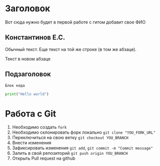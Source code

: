 # Заголовок

Вот сюда нужно будет в первой работе с гитом добавит свое ФИО

## Константинов Е.С.

Обычный текст.
Еще текст на той же строке (в том же абзаце).

Текст в новом абзаце

## Подзаголовок

```
Блок кода
```

```python
print("Hello world")
```

# Работа с Git

1. Необходимо создать `fork`
1. Необходимо склонировать форк локально `git clone "YOU_FORK_URL"`
1. Переключиться на свою ветку `git checkout YOU_BRANCH`
1. Внести изменения
1. Зафиксировать изменения `git add`, `git commit -m "Commit message"`
1. Залить в свой репозиторий `git push origin YOU_BRANCH`
1. Открыть Pull request на github